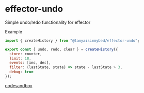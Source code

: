 # effector-undo

Simple undo/redo functionality for effector

Example

```javascript
import { createHistory } from "@tanyaisinmybed/effector-undo";

export const { undo, redo, clear } = createHistory({
  store: counter,
  limit: 10,
  events: [inc, dec],
  filter: (lastState, state) => state - lastState > 3,
  debug: true
});
```

[codesandbox](https://codesandbox.io/s/x7q86y58oq)
